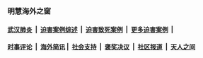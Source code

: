 
### 明慧海外之窗

####  [武汉肺炎](indexes/365.md?t=01241800) &nbsp;|&nbsp;  [迫害案例综述](indexes/328.md?t=01241800) &nbsp;|&nbsp; [迫害致死案例](indexes/277.md?t=01241800)  &nbsp;|&nbsp; [更多迫害案例](indexes/81.md?t=01241800)  &nbsp;|&nbsp; 
####  [时事评论](indexes/251.md?t=01241800) &nbsp;|&nbsp; [海外简讯](indexes/245.md?t=01241800)&nbsp;|&nbsp;  [社会支持](indexes/140.md?t=01241800) &nbsp;|&nbsp; [褒奖决议](indexes/282.md?t=01241800) &nbsp;|&nbsp; [社区报道](indexes/91.md?t=01241800)  &nbsp;|&nbsp; [天人之间](indexes/78.md?t=01241800) 

